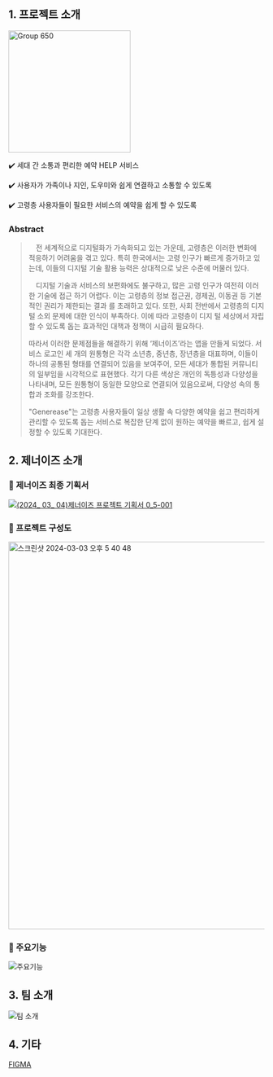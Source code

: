 ## 1. 프로젝트 소개
<img width="240" alt="Group 650" src="https://github.com/Nahhh-j/GenerEase/assets/105144666/509318ee-5ebf-44a5-8d59-43c95bf026d3">

✔️ 세대 간 소통과 편리한 예약 HELP 서비스

✔️ 사용자가 가족이나 지인, 도우미와 쉽게 연결하고 소통할 수 있도록

✔️ 고령층 사용자들이 필요한 서비스의 예약을 쉽게 할 수 있도록

### Abstract
>  　전 세계적으로 디지털화가 가속화되고 있는 가운데, 고령층은 이러한 변화에 적응하기 어려움을 겪고 있다. 특히 한국에서는 고령 인구가 빠르게 증가하고 있는데, 이들의 디지털 기술 활용 능력은 상대적으로 낮은 수준에 머물러 있다.
>
> 
>  　디지털 기술과 서비스의 보편화에도 불구하고, 많은 고령 인구가 여전히 이러한 기술에 접근 하기 어렵다. 이는 고령층의 정보 접근권, 경제권, 이동권 등 기본적인 권리가 제한되는 결과 를 초래하고 있다. 또한, 사회 전반에서 고령층의 디지털 소외 문제에 대한 인식이 부족하다. 이에 따라 고령층이 디지 털 세상에서 자립할 수 있도록 돕는 효과적인 대책과 정책이 시급히 필요하다.
>
> 
>   따라서 이러한 문제점들을 해결하기 위해 ‘제너이즈’라는 앱을 만들게 되었다. 서비스 로고인 세 개의 원통형은 각각 소년층, 중년층, 장년층을 대표하며, 이들이 하나의 공통된 형태를 연결되어 있음을 보여주어, 모든 세대가 통합된 커뮤니티의 일부임을 시각적으로 표현했다. 각기 다른 색상은 개인의 독틍성과 다양성을 나타내며, 모든 원통형이 동일한 모양으로 연결되어 있음으로써, 다양성 속의 통합과 조화를 강조한다.
>
> 
>   "Generease"는 고령층 사용자들이 일상 생활 속 다양한 예약을 쉽고 편리하게 관리할 수 있도록 돕는 서비스로 복잡한 단계 없이 원하는 예약을 빠르고, 쉽게 설정할 수 있도록 기대한다.

## 2. 제너이즈 소개
### 📌 제너이즈 최종 기획서
[![(2024_ 03_ 04)제너이즈 프로젝트 기획서 0_5-001](https://github.com/Nahhh-j/GenerEase/assets/105144666/acfa18e8-264d-489d-91f0-65d958abd33e)](https://drive.google.com/file/d/1ypFFAXUqD59zQj1QXu3SrZc122DcoHnp/view?usp=sharing "제너이즈 프로젝트 기획서")

### 📌 프로젝트 구성도
<img width="761" alt="스크린샷 2024-03-03 오후 5 40 48" src="https://github.com/Nahhh-j/GenerEase/assets/105144666/91484e5a-edf7-4830-8c06-760fb63916f9">

### 🚀 주요기능
![주요기능](https://github.com/Nahhh-j/GenerEase/assets/105144666/e29685df-09b2-418d-9688-a483573e78b1)

## 3. 팀 소개
![팀 소개](https://github.com/Nahhh-j/GenerEase/assets/105144666/2398ae0e-fd7c-4368-9861-eb7e9a6c41ed)


## 4. 기타
[FIGMA](https://www.figma.com/file/LJj8TG80DQ5Dt2QPuB2bsy/generease?type=design&node-id=25%3A828&mode=design&t=jsZVz2HE17D5OEzu-1 "제너이즈의 UI")



